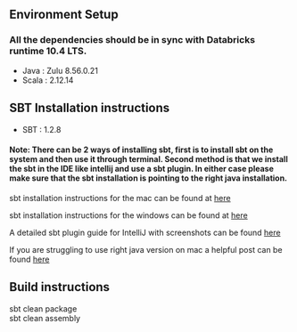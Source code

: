 ## Environment Setup

### All the dependencies should be in sync with  Databricks runtime 10.4 LTS.

- Java : Zulu 8.56.0.21
- Scala : 2.12.14
 
## SBT Installation instructions

- SBT : 1.2.8
 
#### Note: There can be 2 ways of installing sbt, first is to install sbt on the system and then use it through terminal. Second method is that we install the sbt in the IDE like intellij and use a sbt plugin. In either case please make sure that the sbt installation is pointing to the right java installation.

sbt installation instructions for the mac can be found at [here](https://www.scala-sbt.org/1.x/docs/Installing-sbt-on-Mac.html)

sbt installation instructions for the windows can be found at [here](https://www.scala-sbt.org/1.x/docs/Installing-sbt-on-Windows.html)

A detailed sbt plugin guide for IntelliJ with screenshots can be found [here](https://www.jetbrains.com/help/idea/sbt-support.html)

If you are struggling to use right java version on mac a helpful post can be found [here](https://stackoverflow.com/questions/71890689/sbt-wont-install-correctly-homebrew-changing-java-versions)

## Build instructions

sbt clean package <br>
sbt clean assembly
